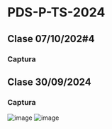 # PDS-P-TS-2024
## Clase 07/10/202#4
### Captura
## Clase 30/09/2024
### Captura
![image](https://github.com/user-attachments/assets/9153a22b-2ea7-4213-8c2e-9a2e56eaedd2)
![image](https://github.com/user-attachments/assets/3a60862e-d3f7-4e7d-884b-c5e1e6ccc5f2)

